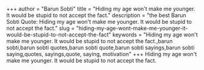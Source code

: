 +++
author = "Barun Sobti"
title = "Hiding my age won't make me younger. It would be stupid to not accept the fact."
description = "the best Barun Sobti Quote: Hiding my age won't make me younger. It would be stupid to not accept the fact."
slug = "hiding-my-age-wont-make-me-younger-it-would-be-stupid-to-not-accept-the-fact"
keywords = "Hiding my age won't make me younger. It would be stupid to not accept the fact.,barun sobti,barun sobti quotes,barun sobti quote,barun sobti sayings,barun sobti saying,quotes, sayings,quote, saying, motivation"
+++
Hiding my age won't make me younger. It would be stupid to not accept the fact.
